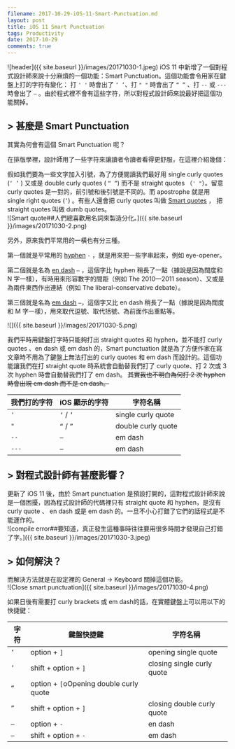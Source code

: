 ```yaml
---
filename: 2017-10-29-iOS-11-Smart-Punctuation.md
layout: post
title: iOS 11 Smart Punctuation
tags: Productivity
date: 2017-10-29
comments: true
---
```


![header]({{ site.baseurl }}/images/20171030-1.jpeg)
iOS 11 中新增了一個對程式設計師來說十分麻煩的一個功能：Smart Punctuation。這個功能會令用家在鍵盤上打的字符有變化： 打 `' '` 時會出了 `‘ ’`、打 `" "` 時會出了 `“ ”` 、打 `--` 或 `---` 時會出了 `—` 。由於程式裡不會有這些字符，所以對程式設計師來說最好把這個功能關掉。

## > 甚麼是 Smart Punctuation
其實為何會有這個 Smart Punctuation 呢？

在排版學裡，設計師用了一些字符來讓讀者令讀者看得更舒服，在這裡介紹幾個：

假如我們要為一些文字加入引號，為了方便閱讀我們最好用 single curly quotes (`‘ ’` ) 又或是 double curly quotes ( `“ ”`) 而不是 straight quotes （`' "`）。留意 curly quotes 是一對的，前引號和後引號是不同的。而 apostrophe 就是用 single right quotes (`’`) 。有些人還會把 curly quotes 叫做 [Smart quotes](https://practicaltypography.com/straight-and-curly-quotes.html) ， 把 straight quotes 叫做 dumb quotes。  
![Smart quote##人們總喜歡用名詞來製造分化。]({{ site.baseurl }}/images/20171030-2.png)

另外，原來我們平常用的一橫也有分三種。

第一個就是平常用的 [hyphen](http://www.thepunctuationguide.com/hyphen.html) `-` ，就是用來把一些字串起來，例如 eye-opener。

第二個就是名為 [en dash](http://www.thepunctuationguide.com/en-dash.html) `–` ，這個字比 hyphen 稍長了一點（據說是因為闊度和 N 字一樣），有時用來形容數字的間距（例如 The 2010—2011 season）、又或是為兩件東西作出連結（例如 The liberal–conservative debate）。

第三個就是名為 [em dash](http://www.thepunctuationguide.com/em-dash.html) `—`，這個字又比 en dash 稍長了一點（據說是因為闊度和 M 字一樣），用來取代逗號、取代括號、為前面作出重點等。

![]({{ site.baseurl }}/images/20171030-5.png)

我們平時用鍵盤打字時只能夠打出 straight quotes 和 hyphen，並不能打 curly quotes 、en dash 或 em dash 的，Smart punctuation 就是為了方便作家在寫文章時不用為了鍵盤上無法打出的 curly quotes 和 em dash 而設計的。這個功能讓我們在打 straight quote 時系統會自動替我們打了 curly quote、打 2 次或 3 次 hyphen 時會自動替我們打了 em dash。 ~~其實我也不明白為何打 2 次 hyphen 時會出現 em dash 而不是 en dash。~~

|我們打的字符|iOS 顯示的字符|字符名稱|
|---|---|---|
|`'`|`‘` / `’`|single curly quote|
|`"`|`“` / `”`|double curly quote|
|`--`|`—`|em dash|
|`---`|`—`|em dash|

## > 對程式設計師有甚麼影響？
更新了 iOS 11 後，由於 Smart punctuation 是預設打開的，這對程式設計師來說是一個困擾，因為程式設計師的代碼裡只有 straight quote 和 hyphen，是沒有 curly quote 、 en dash 或是 em dash 的。一旦不小心打錯了它們的話程式是不能運作的。  
![compile error##要知道，真正發生這種事時往往要用很多時間才發現自己打錯了字。]({{ site.baseurl }}/images/20171030-3.jpeg)

## > 如何解決？
而解決方法就是在設定裡的 General -> Keyboard 關掉這個功能。  
![Close smart punctuation]({{ site.baseurl }}/images/20171030-4.png)

如果日後有需要打 curly brackets 或 em dash的話，在實體鍵盤上可以用以下的快捷鍵：

|字符|鍵盤快捷鍵|字符名稱|
|---|---|---|
|`‘`|option + `]`|opening single quote|
|`’`|shift + option + `]`|closing single curly quote|
|`“`|option + `[`oOpening double curly quote|
|`”`|shift + option + `]`|closing double curly quote|
|`–`|option + `-`|en dash|
|`—`|shift + option + `-`|em dash|
